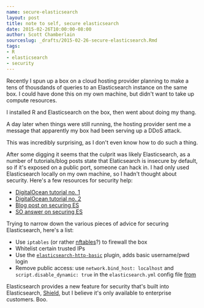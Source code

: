 ```yaml
---
name: secure-elasticsearch
layout: post
title: note to self, secure elasticsearch
date: 2015-02-26T10:00:00-08:00
author: Scott Chamberlain
sourceslug: _drafts/2015-02-26-secure-elasticsearch.Rmd
tags:
- R
- elasticsearch
- security
---
```


Recently I spun up a box on a cloud hosting provider planning to make a tens of thousdands of queries to an Elasticsearch instance on the same box. I could have done this on my own machine, but didn't want to take up compute resources.

I installed R and Elasticsearch on the box, then went about doing my thang.

A day later when things were still running, the hosting provider sent me a message that apparently my box had been serving up a DDoS attack.

This was incredibly surprising, as I don't even know how to do such a thing.

After some digging it seems that the culprit was likely Elasticsearch, as a number of tutorials/blog posts state that Elaticsearch is insecure by default, so if it's exposed on a public port, someone can hack in. I had only used Elasticsearch locally on my own machine, so I hadn't thought about security. Here's a few resources for security help:

* [DigitalOcean tutorial no. 1][do1]
* [DigitalOcean tutorial no. 2][do2]
* [Blog post on securing ES][saskia]
* [SO answer on securing ES][so]

Trying to narrow down the various pieces of advice for securing Elasticsearch, here's a list:

* Use `iptables` (or rather [nftables][nftables]?) to firewall the box
* Whitelist certain trusted IPs 
* Use the [`elasticsearch-http-basic`][esbasic] plugin, adds basic username/pwd login
* Remove public access: use `network.bind_host: localhost` and `script.disable_dynamic: true` in the `elasticsearch.yml` config file [from][do1]

Elasticsearch provides a new feature for security that's built into Elasticsearch, [Shield](https://www.elasticsearch.org/overview/shield/), but I believe it's only available to enterprise customers. Boo. 

[do1]: https://www.digitalocean.com/community/tutorials/how-to-install-elasticsearch-on-an-ubuntu-vps
[do2]: https://www.digitalocean.com/community/tutorials/elasticsearch-fluentd-and-kibana-open-source-log-search-and-visualization
[esbasic]: https://github.com/Asquera/elasticsearch-http-basic
[saskia]: https://saskia-vola.com/install-secure-elasticsearch-1-x-digital-ocean/
[so]: https://stackoverflow.com/questions/26006373/how-to-secure-a-digital-ocean-elasticsearch-cluster
[nftables]: https://en.wikipedia.org/wiki/Nftables
